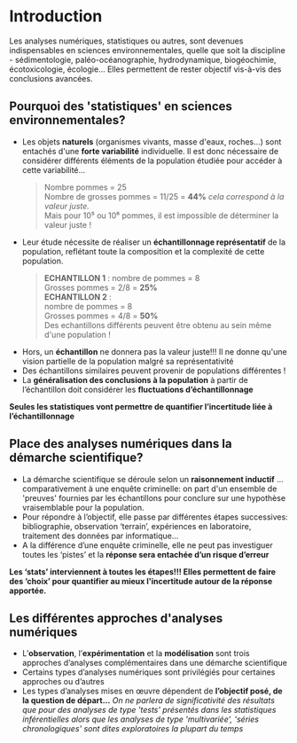 # Introduction
Les analyses numériques, statistiques ou autres, sont devenues indispensables en sciences environnementales, quelle que soit la discipline - sédimentologie, paléo-océanographie, hydrodynamique, biogéochimie, écotoxicologie,  écologie... Elles permettent de rester objectif vis-à-vis des conclusions avancées.
## Pourquoi des 'statistiques' en sciences environnementales?
+   Les objets **naturels** (organismes vivants, masse d'eaux, roches...) sont entachés d'une **forte variabilité** individuelle. Il est donc nécessaire de considérer différents éléments de la population étudiée pour accéder à cette variabilité...
    > Nombre pommes = 25  
    > Nombre de grosses pommes = 11/25 = **44%** *cela correspond à la valeur juste.*  
    > Mais pour 10⁵ ou 10⁶ pommes, il est impossible de déterminer la valeur juste !
+   Leur étude nécessite de réaliser un **échantillonnage représentatif** de la population, reflétant toute la composition et la complexité de cette population.
    > **ECHANTILLON 1** :
    > nombre de pommes = 8  
    > Grosses pommes = 2/8 = **25%**  
    > **ECHANTILLON 2** :  
    > nombre de pommes = 8  
    > Grosses pommes = 4/8 = **50%**  
    > Des echantillons différents peuvent être obtenu au sein même d'une population !
+   Hors, un **échantillon** ne donnera pas la valeur juste!!! Il ne donne qu'une vision partielle de la population malgré sa représentativité
+   Des échantillons similaires peuvent provenir de populations différentes !
+   La **généralisation des conclusions à la population** à partir de l’échantillon doit considérer les **fluctuations d’échantillonnage**

**Seules les statistiques vont permettre de quantifier l’incertitude liée à l’échantillonnage**
## Place des analyses numériques dans la démarche scientifique?
+   La démarche scientifique se déroule selon un **raisonnement inductif** …comparativement à une enquête criminelle: on part d'un ensemble de 'preuves' fournies par les échantillons pour conclure sur une hypothèse vraisemblable pour la population.
+   Pour répondre à l’objectif, elle passe par différentes étapes successives: bibliographie, observation ‘terrain’, expériences en laboratoire, traitement des données par informatique…
+   A la différence d’une enquête criminelle, elle ne peut pas investiguer toutes les ‘pistes’ et la **réponse sera entachée d’un risque d’erreur**

**Les ‘stats’ interviennent à toutes les étapes!!! Elles permettent de faire des ‘choix’ pour quantifier au mieux l'incertitude autour de la réponse apportée.**
## Les différentes approches d'analyses numériques
+   L’**observation**, l’**expérimentation** et la **modélisation** sont trois approches d’analyses complémentaires dans une démarche scientifique
+   Certains types d’analyses numériques sont privilégiés pour certaines approches ou d’autres
+   Les types d’analyses mises en œuvre dépendent de **l’objectif posé, de la question de départ...**
*On ne parlera de significativité des résultats que pour des analyses de type 'tests' présentés dans les statistiques inférentielles alors que les analyses de type 'multivariée', 'séries chronologiques' sont dites exploratoires la plupart du temps*
